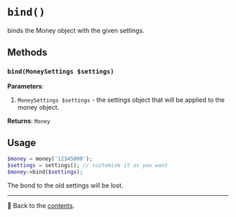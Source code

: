 # `bind()`
binds the Money object with the given settings.

## Methods

### `bind(MoneySettings $settings)`
**Parameters**:
1. `MoneySettings $settings` - the settings object that will be applied to the money object.

**Returns**: `Money`

## Usage

```php
$money = money('12345000');
$settings = settings(); // customize it as you want
$money->bind($settings);
```

The bond to the old settings will be lost.

---

📌 Back to the [contents](/docs/04_money/README.md).
